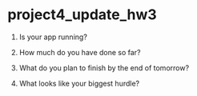 # project4_update_hw3

1. Is your app running?

2. How much do you have done so far?

3. What do you plan to finish by the end of tomorrow?

4. What looks like your biggest hurdle?
